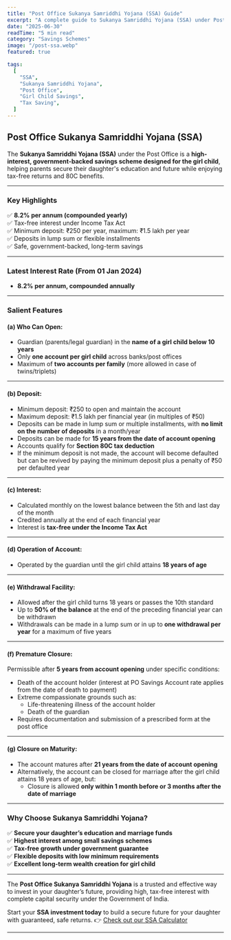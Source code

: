 ```yaml
---
title: "Post Office Sukanya Samriddhi Yojana (SSA) Guide"
excerpt: "A complete guide to Sukanya Samriddhi Yojana (SSA) under Post Office — secure your daughter’s future with high interest, tax-free returns, and safe government-backed investment."
date: "2025-06-30"
readTime: "5 min read"
category: "Savings Schemes"
image: "/post-ssa.webp"
featured: true

tags:
  [
    "SSA",
    "Sukanya Samriddhi Yojana",
    "Post Office",
    "Girl Child Savings",
    "Tax Saving",
  ]
---
```


## Post Office Sukanya Samriddhi Yojana (SSA)

The **Sukanya Samriddhi Yojana (SSA)** under the Post Office is a **high-interest, government-backed savings scheme designed for the girl child**, helping parents secure their daughter's education and future while enjoying tax-free returns and 80C benefits.

---

### Key Highlights

✅ **8.2% per annum (compounded yearly)**  
✅ Tax-free interest under Income Tax Act  
✅ Minimum deposit: ₹250 per year, maximum: ₹1.5 lakh per year  
✅ Deposits in lump sum or flexible installments  
✅ Safe, government-backed, long-term savings

---

### Latest Interest Rate (From 01 Jan 2024)

- **8.2% per annum, compounded annually**

---

### Salient Features

#### (a) Who Can Open:

- Guardian (parents/legal guardian) in the **name of a girl child below 10 years**
- Only **one account per girl child** across banks/post offices
- Maximum of **two accounts per family** (more allowed in case of twins/triplets)

---

#### (b) Deposit:

- Minimum deposit: ₹250 to open and maintain the account
- Maximum deposit: ₹1.5 lakh per financial year (in multiples of ₹50)
- Deposits can be made in lump sum or multiple installments, with **no limit on the number of deposits** in a month/year
- Deposits can be made for **15 years from the date of account opening**
- Accounts qualify for **Section 80C tax deduction**
- If the minimum deposit is not made, the account will become defaulted but can be revived by paying the minimum deposit plus a penalty of ₹50 per defaulted year

---

#### (c) Interest:

- Calculated monthly on the lowest balance between the 5th and last day of the month
- Credited annually at the end of each financial year
- Interest is **tax-free under the Income Tax Act**

---

#### (d) Operation of Account:

- Operated by the guardian until the girl child attains **18 years of age**

---

#### (e) Withdrawal Facility:

- Allowed after the girl child turns 18 years or passes the 10th standard
- Up to **50% of the balance** at the end of the preceding financial year can be withdrawn
- Withdrawals can be made in a lump sum or in up to **one withdrawal per year** for a maximum of five years

---

#### (f) Premature Closure:

Permissible after **5 years from account opening** under specific conditions:

- Death of the account holder (interest at PO Savings Account rate applies from the date of death to payment)
- Extreme compassionate grounds such as:
  - Life-threatening illness of the account holder
  - Death of the guardian
- Requires documentation and submission of a prescribed form at the post office

---

#### (g) Closure on Maturity:

- The account matures after **21 years from the date of account opening**
- Alternatively, the account can be closed for marriage after the girl child attains 18 years of age, but:
  - Closure is allowed **only within 1 month before or 3 months after the date of marriage**

---

### Why Choose Sukanya Samriddhi Yojana?

✅ **Secure your daughter’s education and marriage funds**  
✅ **Highest interest among small savings schemes**  
✅ **Tax-free growth under government guarantee**  
✅ **Flexible deposits with low minimum requirements**  
✅ **Excellent long-term wealth creation for girl child**

---

The **Post Office Sukanya Samriddhi Yojana** is a trusted and effective way to invest in your daughter’s future, providing high, tax-free interest with complete capital security under the Government of India.

Start your **SSA investment today** to build a secure future for your daughter with guaranteed, safe returns.
👉 [Check out our SSA Calculator](/calculator)

---
